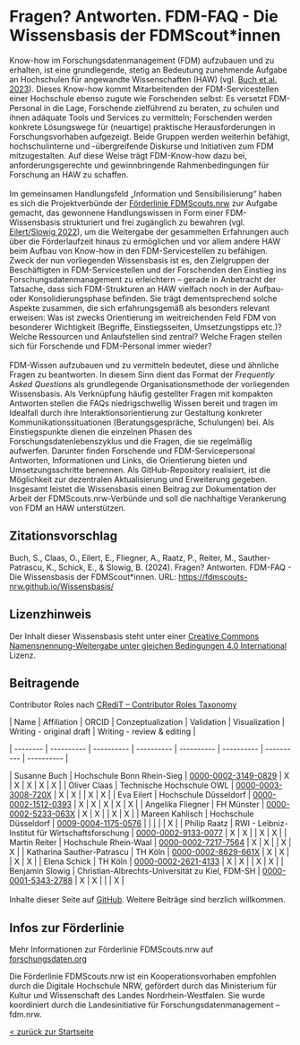 

# Fragen? Antworten. FDM-FAQ - Die Wissensbasis der FDMScout*innen

Know-how im Forschungsdatenmanagement (FDM) aufzubauen und zu erhalten, ist eine grundlegende, stetig an Bedeutung zunehmende Aufgabe an Hochschulen für angewandte Wissenschaften (HAW) (vgl. [Buch et al. 2023](http://www.doi.org/10.5281/zenodo.7886667)). Dieses Know-how kommt Mitarbeitenden der FDM-Servicestellen einer Hochschule ebenso zugute wie Forschenden selbst: Es versetzt FDM-Personal in die Lage, Forschende zielführend zu beraten, zu schulen und ihnen adäquate Tools und Services zu vermitteln; Forschenden werden konkrete Lösungswege für (neuartige) praktische Herausforderungen in Forschungsvorhaben aufgezeigt. Beide Gruppen werden weiterhin befähigt, hochschulinterne und -übergreifende Diskurse und Initiativen zum FDM mitzugestalten. Auf diese Weise trägt FDM-Know-how dazu bei, anforderungsgerechte und gewinnbringende Rahmenbedingungen für Forschung an HAW zu schaffen.
<br>
<br>
Im gemeinsamen Handlungsfeld „Information und Sensibilisierung“ haben es sich die Projektverbünde der [Förderlinie FDMScouts.nrw](https://www.forschungsdaten.org/index.php/FDMScouts.nrw) zur Aufgabe gemacht, das gewonnene Handlungswissen in Form einer FDM-Wissensbasis strukturiert und frei zugänglich zu bewahren (vgl. [Eilert/Slowig 2022](https://doi.org/10.5281/zenodo.6497586)), um die Weitergabe der gesammelten Erfahrungen auch über die Förderlaufzeit hinaus zu ermöglichen und vor allem andere HAW beim Aufbau von Know-how in den FDM-Servicestellen zu befähigen. Zweck der nun vorliegenden Wissensbasis ist es, den Zielgruppen der Beschäftigten in FDM-Servicestellen und der Forschenden den Einstieg ins Forschungsdatenmanagement zu erleichtern – gerade in Anbetracht der Tatsache, dass sich FDM-Strukturen an HAW vielfach noch in der Aufbau- oder Konsolidierungsphase befinden. Sie trägt dementsprechend solche Aspekte zusammen, die sich erfahrungsgemäß als besonders relevant erweisen: Was ist zwecks Orientierung im weitreichenden Feld FDM von besonderer Wichtigkeit (Begriffe, Einstiegsseiten, Umsetzungstipps etc.)? Welche Ressourcen und Anlaufstellen sind zentral? Welche Fragen stellen sich für Forschende und FDM-Personal immer wieder?
<br>
<br>
FDM-Wissen aufzubauen und zu vermitteln bedeutet, diese und ähnliche Fragen zu beantworten. In diesem Sinn dient das Format der *Frequently Asked Questions* als grundlegende Organisationsmethode der vorliegenden Wissensbasis. Als Verknüpfung häufig gestellter Fragen mit kompakten Antworten stellen die FAQs niedrigschwellig Wissen bereit und tragen im Idealfall durch ihre Interaktionsorientierung zur Gestaltung konkreter Kommunikationssituationen (Beratungsgespräche, Schulungen) bei. Als Einstiegspunkte dienen die einzelnen Phasen des Forschungsdatenlebenszyklus und die Fragen, die sie regelmäßig aufwerfen. Darunter finden Forschende und FDM-Servicepersonal Antworten, Informationen und Links, die Orientierung bieten und Umsetzungsschritte benennen. Als GitHub-Repository realisiert, ist die Möglichkeit zur dezentralen Aktualisierung und Erweiterung gegeben.
Insgesamt leistet die Wissensbasis einen Beitrag zur Dokumentation der Arbeit der FDMScouts.nrw-Verbünde und soll die nachhaltige Verankerung von FDM an HAW unterstützen.

## Zitationsvorschlag
Buch, S., Claas, O., Eilert, E., Fliegner, A., Raatz, P., Reiter, M., Sauther-Patrascu, K., Schick, E., & Slowig, B. (2024). Fragen? Antworten. FDM-FAQ - Die Wissensbasis der FDMScout*innen. URL: https://fdmscouts-nrw.github.io/Wissensbasis/

## Lizenzhinweis
Der Inhalt  dieser Wissensbasis steht unter einer [Creative Commons Namensnennung-Weitergabe unter gleichen Bedingungen 4.0 International](https://creativecommons.org/licenses/by/4.0/legalcode) Lizenz.

## Beitragende
Contributor Roles nach [CRediT – Contributor Roles Taxonomy](https://credit.niso.org/)

| Name | Affiliation  | ORCID | Conzeptualization | Validation | Visualization | Writing - original draft | Writing - review & editing |

| -------- | ---------- | ---------- | ---------- | ---------- | ---------- | ---------- | ---------- |

| Susanne Buch        | Hochschule Bonn Rhein-Sieg                        | [0000-0002-3149-0829](https://orcid.org/0000-0002-3149-0829) | X | X | X | X | X |
| Oliver Claas        | Technische Hochschule OWL                         | [0000-0003-3008-720X](https://orcid.org/0000-0003-3008-720X) | X | X |   | X | X |
| Eva Eilert          | Hochschule Düsseldorf                             | [0000-0002-1512-0393](https://orcid.org/0000-0002-1512-0393) | X | X | X | X | X |
| Angelika Fliegner   | FH Münster                                        | [0000-0002-5233-063X](https://orcid.org/0000-0002-5233-063X) | X | X |   | X | X |
| Mareen Kahlisch     | Hochschule Düsseldorf                             | [0009-0004-1175-0576](https://orcid.org/0009-0004-1175-0576) |   |   |   |   | X |
| Philip Raatz        | RWI - Leibniz-Institut für Wirtschaftsforschung   | [0000-0002-9133-0077](https://orcid.org/0000-0002-9133-0077) | X | X |   | X | X |
| Martin Reiter       | Hochschule Rhein-Waal                             | [0000-0002-7217-7564](https://orcid.org/0000-0002-7217-7564) | X | X |   | X | X |
| Katharina Sauther-Patrascu  | TH Köln                                   | [0000-0002-8629-661X](https://orcid.org/0000-0002-8629-661X) | X | X |   | X | X |
| Elena Schick        | TH Köln                                           | [0000-0002-2621-4133](https://orcid.org/0000-0002-2621-4133) | X | X |   | X | X |
| Benjamin Slowig     | Christian-Albrechts-Universität zu Kiel, FDM-SH   | [0000-0001-5343-2788](https://orcid.org/0000-0001-5343-2788) | X | X |   |   | X |
<br>
<br>
Inhalte dieser Seite auf [GitHub](https://github.com/FDMScouts-nrw/Wissensbasis). Weitere Beiträge sind herzlich willkommen.
## Infos zur Förderlinie
Mehr Informationen zur Förderlinie FDMScouts.nrw auf [forschungsdaten.org](https://www.forschungsdaten.org/index.php/FDMScouts.nrw)

Die Förderlinie FDMScouts.nrw ist ein Kooperationsvorhaben empfohlen durch die Digitale Hochschule NRW, gefördert durch das Ministerium für Kultur und Wissenschaft des Landes Nordrhein-Westfalen. Sie wurde koordiniert durch die Landesinitiative für Forschungsdatenmanagement – fdm.nrw.
<br>

[< zurück zur Startseite](README.md)
<br>
